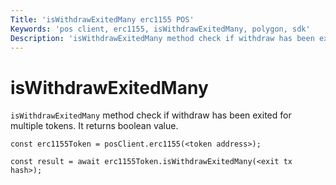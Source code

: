 ```yaml
---
Title: 'isWithdrawExitedMany erc1155 POS'
Keywords: 'pos client, erc1155, isWithdrawExitedMany, polygon, sdk'
Description: 'isWithdrawExitedMany method check if withdraw has been exited for multiple tokens.'
---
```


# isWithdrawExitedMany

`isWithdrawExitedMany` method check if withdraw has been exited for multiple tokens. It returns boolean value.

```
const erc1155Token = posClient.erc1155(<token address>);

const result = await erc1155Token.isWithdrawExitedMany(<exit tx hash>);

```
